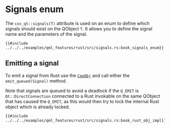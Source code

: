 <!--
SPDX-FileCopyrightText: 2022 Klarälvdalens Datakonsult AB, a KDAB Group company <info@kdab.com>
SPDX-FileContributor: Andrew Hayzen <andrew.hayzen@kdab.com>

SPDX-License-Identifier: MIT OR Apache-2.0
-->

# Signals enum

The `cxx_qt::signals(T)` attribute is used on an enum to define which signals should exist on the QObject `T`. It allows you to define the signal name and the parameters of the signal.

```rust,ignore,noplayground
{{#include ../../../examples/qml_features/rust/src/signals.rs:book_signals_enum}}
```

## Emitting a signal

To emit a signal from Rust use the [`CppObj`](./cpp_object.md) and call either the `emit_queued(Signal)` method.

Note that signals are queued to avoid a deadlock if the `Q_EMIT` is `Qt::DirectConnection` connected to a Rust invokable on the same QObject that has caused the `Q_EMIT`, as this would then try to lock the internal Rust object which is already locked.

```rust,ignore,noplayground
{{#include ../../../examples/qml_features/rust/src/signals.rs:book_rust_obj_impl}}
```
